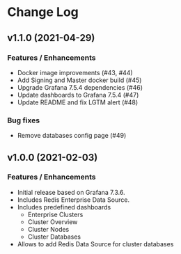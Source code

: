 # Change Log

## v1.1.0 (2021-04-29)

### Features / Enhancements

- Docker image improvements (#43, #44)
- Add Signing and Master docker build (#45)
- Upgrade Grafana 7.5.4 dependencies (#46)
- Update dashboards to Grafana 7.5.4 (#47)
- Update README and fix LGTM alert (#48)

### Bug fixes

- Remove databases config page (#49)

## v1.0.0 (2021-02-03)

### Features / Enhancements

- Initial release based on Grafana 7.3.6.
- Includes Redis Enterprise Data Source.
- Includes predefined dashboards
  - Enterprise Clusters
  - Cluster Overview
  - Cluster Nodes
  - Cluster Databases
- Allows to add Redis Data Source for cluster databases

